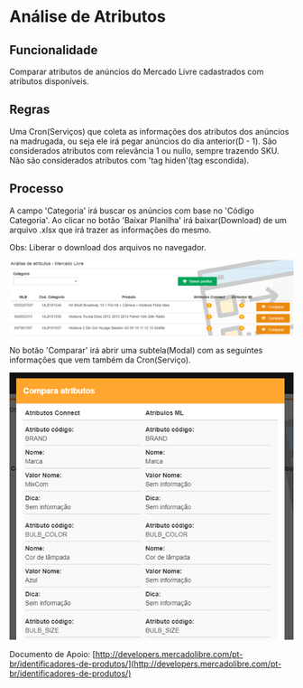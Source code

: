 # Análise de Atributos

## Funcionalidade

Comparar atributos de anúncios do Mercado Livre cadastrados com atributos disponíveis.

## Regras

Uma Cron\(Serviços\) que coleta as informações dos atributos dos anúncios na madrugada, ou seja ele irá pegar anúncios do dia anterior\(D - 1\). São considerados atributos com relevância 1 ou nullo, sempre trazendo SKU. Não são considerados atributos com 'tag hiden'\(tag escondida\).



## Processo

A campo 'Categoria' irá buscar os anúncios com base no 'Código Categoria'. Ao clicar no botão 'Baixar Planilha' irá baixar\(Download\) de um arquivo .xlsx que irá trazer as informações do mesmo.

Obs: Liberar o download dos arquivos no navegador.

![](../../.gitbook/assets/image%20%287%29.png)

No botão 'Comparar' irá abrir uma subtela\(Modal\) com as seguintes informações que vem também da Cron\(Serviço\).

![](../../.gitbook/assets/analise_de_atributos_2.png)

Documento de Apoio: [http://developers.mercadolibre.com/pt-br/identificadores-de-produtos/](http://developers.mercadolibre.com/pt-br/identificadores-de-produtos/)


